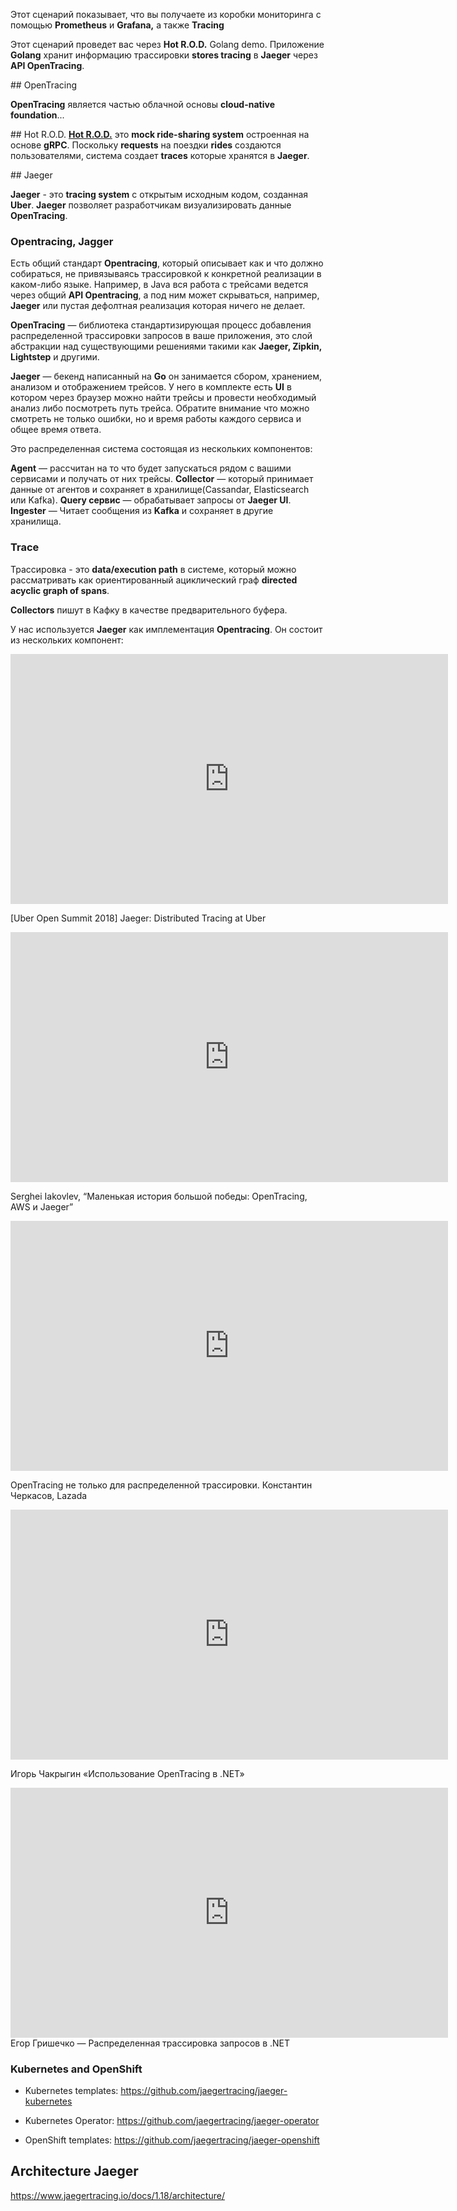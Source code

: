 Этот сценарий показывает, что вы получаете из коробки мониторинга с помощью **Prometheus** и **Grafana,** а также **Tracing**

Этот сценарий проведет вас через **Hot R.O.D.** Golang demo. Приложение **Golang** хранит информацию трассировки **stores tracing** в **Jaeger** через **API OpenTracing**.

## OpenTracing

**OpenTracing** является частью облачной основы  **cloud-native foundation**...


## Hot R.O.D.
[**Hot R.O.D.**](https://github.com/uber/jaeger/tree/master/examples/hotrod) это **mock ride-sharing system** остроенная на основе **gRPC**. 
Поскольку **requests** на поездки **rides** создаются пользователями, система создает **traces** которые хранятся в **Jaeger**.

## Jaeger

**Jaeger** - это  **tracing system** с открытым исходным кодом, созданная **Uber**. **Jaeger** позволяет разработчикам визуализировать данные **OpenTracing**.

### Opentracing, Jagger 

Есть общий стандарт **Opentracing**, который описывает как и что должно собираться, не привязываясь трассировкой к конкретной реализации в каком-либо языке. Например, в Java вся работа с трейсами ведется через общий **API Opentracing**, а под ним может скрываться, например, **Jaeger** или пустая дефолтная реализация которая ничего не делает.

**OpenTracing** — библиотека стандартизирующая процесс добавления распределенной трассировки запросов в ваше приложения, это слой абстракции над существующими решениями такими как **Jaeger, Zipkin, Lightstep** и другими.

**Jaeger** — бекенд написанный на **Go** он занимается сбором, хранением, анализом и отображением трейсов. У него в комплекте есть **UI** в котором через браузер можно найти трейсы и провести необходимый анализ либо посмотреть путь трейса. Обратите внимание что можно смотреть не только ошибки, но и время работы каждого сервиса и общее время ответа.

Это распределенная система состоящая из нескольких компонентов:

**Agent** — рассчитан на то что будет запускаться рядом с вашими сервисами и получать от них трейсы.
**Collector** — который принимает данные от агентов и сохраняет в хранилище(Cassandar, Elasticsearch или Kafka).
**Query сервис** — обрабатывает запросы от **Jaeger UI**.
**Ingester** — Читает сообщения из **Kafka** и сохраняет в другие хранилища.

### Trace

Трассировка - это  **data/execution path**  в системе, который можно рассматривать как ориентированный ациклический граф **directed acyclic graph of spans**.

**Collectors** пишут в Кафку в качестве предварительного буфера.

У нас используется **Jaeger** как имплементация **Opentracing**. Он состоит из нескольких компонент:

<iframe style="width: 700px;height: 400px;" src="https://www.youtube-nocookie.com/embed/s7IrYt1igSM" frameborder="0" allow="accelerometer; autoplay; encrypted-media; gyroscope; picture-in-picture" allowfullscreen></iframe>

[Uber Open Summit 2018] Jaeger: Distributed Tracing at Uber

<iframe style="width: 700px;height: 400px;" src="https://www.youtube-nocookie.com/embed/fsHb0qK37bc" frameborder="0" allow="accelerometer; autoplay; encrypted-media; gyroscope; picture-in-picture" allowfullscreen></iframe>

Serghei Iakovlev, “Маленькая история большой победы: OpenTracing, AWS и Jaeger”

<iframe style="width: 700px;height: 400px;" src="https://www.youtube-nocookie.com/embed/nHgfJ943z2I" frameborder="0" allow="accelerometer; autoplay; encrypted-media; gyroscope; picture-in-picture" allowfullscreen></iframe>

OpenTracing не только для распределенной трассировки. Константин Черкасов, Lazada

<iframe style="width: 700px;height: 400px;" src="https://www.youtube-nocookie.com/embed/YG67VTunG_U" frameborder="0" allow="accelerometer; autoplay; encrypted-media; gyroscope; picture-in-picture" allowfullscreen></iframe>

Игорь Чакрыгин «Использование OpenTracing в .NET»

<iframe style="width: 700px;height: 400px;" src="https://www.youtube-nocookie.com/embed/RK_ojRbpDJ4" frameborder="0" allow="accelerometer; autoplay; encrypted-media; gyroscope; picture-in-picture" allowfullscreen></iframe>
Егор Гришечко — Распределенная трассировка запросов в .NET

### Kubernetes and OpenShift

- Kubernetes templates: https://github.com/jaegertracing/jaeger-kubernetes

- Kubernetes Operator: https://github.com/jaegertracing/jaeger-operator

- OpenShift templates: https://github.com/jaegertracing/jaeger-openshift

## Architecture Jaeger

https://www.jaegertracing.io/docs/1.18/architecture/
